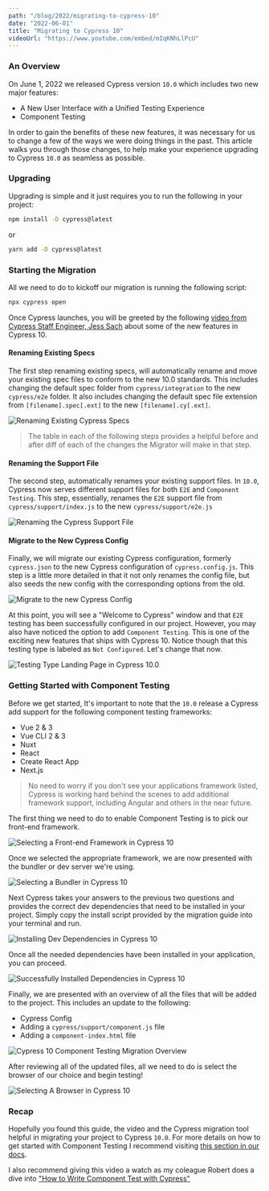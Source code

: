 ```yaml
---
path: "/blog/2022/migrating-to-cypress-10"
date: "2022-06-01"
title: "Migrating to Cypress 10"
videoUrl: "https://www.youtube.com/embed/mIqKNhLlPcU"
---
```


### An Overview
On June 1, 2022 we released Cypress version `10.0` which includes two new major features:
- A New User Interface with a Unified Testing Experience
- Component Testing

In order to gain the benefits of these new features, it was necessary for us to change a few of the ways we were doing things in the past. This article walks you through those changes, to help make your experience upgrading to Cypress `10.0` as seamless as possible. 


### Upgrading
Upgrading is simple and it just requires you to run the following in your project:

```bash
npm install -D cypress@latest
```
or

```bash
yarn add -D cypress@latest
```

### Starting the Migration
All we need to do to kickoff our migration is running the following script:

```bash
npx cypress open
```

Once Cypress launches, you will be greeted by the following [video from Cypress Staff Engineer, Jess Sach](https://player.vimeo.com/video/668764401) about some of the new features in Cypress 10. 


#### Renaming Existing Specs

The first step renaming existing specs, will automatically rename and move your existing spec files to conform to the new 10.0 standards. This includes changing the default spec folder from `cypress/integration` to the new `cypress/e2e` folder. It also includes changing the default spec file extension from `[filename].spec[.ext]` to the new `[filename].cy[.ext]`.

![Renaming Existing Cypress Specs](https://dev-to-uploads.s3.amazonaws.com/uploads/articles/w2g0cwz7f7y6v3iqnrec.png)

> The table in each of the following steps provides a helpful before and after diff of each of the changes the Migrator will make in that step.

#### Renaming the Support File
The second step, automatically renames your existing support files. In `10.0`, Cypress now serves different support files for both `E2E` and `Component Testing`. This step, essentially, renames the `E2E` support file from `cypress/support/index.js` to the new `cypress/support/e2e.js`

 
![Renaming the Cypress Support File](https://dev-to-uploads.s3.amazonaws.com/uploads/articles/fuwkr910z5jo0s1x8fdu.png)

#### Migrate to the New Cypress Config
Finally, we will migrate our existing Cypress configuration, formerly `cypress.json` to the new Cypress configuration of `cypress.config.js`. This step is a little more detailed in that it not only renames the config file, but also seeds the new config with the corresponding options from the old.


![Migrate to the new Cypress Config](https://dev-to-uploads.s3.amazonaws.com/uploads/articles/9hbpaagsdpagm0gk5w16.png)

At this point, you will see a "Welcome to Cypress" window and that `E2E` testing has been successfully configured in our project. However, you may also have noticed the option to add `Component Testing`. This is one of the exciting new features that ships with Cypress 10. Notice though that this testing type is labeled as `Not Configured`. Let's change that now. 


![Testing Type Landing Page in Cypress 10.0](https://dev-to-uploads.s3.amazonaws.com/uploads/articles/nv379y6rvf6tlb78lbwu.png)

### Getting Started with Component Testing
Before we get started, It's important to note that the `10.0` release a Cypress add support for the following component testing frameworks:

- Vue 2 & 3
- Vue CLI 2 & 3
- Nuxt
- React
- Create React App
- Next.js

> No need to worry if you don't see your applications framework listed, Cypress is working hard behind the scenes to add additional framework support, including Angular and others in the near future.

The first thing we need to do to enable Component Testing is to pick our front-end framework.


![Selecting a Front-end Framework in Cypress 10](https://dev-to-uploads.s3.amazonaws.com/uploads/articles/fmbr0h8cbgxmnwpt0kb3.png)

Once we selected the appropriate framework, we are now presented with the bundler or dev server we're using.


![Selecting a Bundler in Cypress 10](https://dev-to-uploads.s3.amazonaws.com/uploads/articles/cl1b7wxuusgzlmwv7pzy.png) 

Next Cypress takes your answers to the previous two questions and provides the correct dev dependencies that need to be installed in your project. Simply copy the install script provided by the migration guide into your terminal and run. 


![Installing Dev Dependencies in Cypress 10](https://dev-to-uploads.s3.amazonaws.com/uploads/articles/v2pud5o2bl0m37ibc9v9.png)

Once all the needed dependencies have been installed in your application, you can proceed. 


![Successfully Installed Dependencies in Cypress 10](https://dev-to-uploads.s3.amazonaws.com/uploads/articles/rxdpq8pkkcck10k5f7d9.png)

Finally, we are presented with an overview of all the files that will be added to the project. This includes an update to the following:
- Cypress Config
- Adding a `cypress/support/component.js` file
- Adding a `component-index.html` file


![Cypress 10 Component Testing Migration Overview](https://dev-to-uploads.s3.amazonaws.com/uploads/articles/mufarf4qnj2m4076mjf0.png)

After reviewing all of the updated files, all we need to do is select the browser of our choice and begin testing!


![Selecting A Browser in Cypress 10](https://dev-to-uploads.s3.amazonaws.com/uploads/articles/z2djbe64pcu0pnvbq1dg.png)

### Recap
Hopefully you found this guide, the video and the Cypress migration tool helpful in migrating your project to Cypress `10.0`. For more details on how to get started with Component Testing I recommend visiting [this section in our docs](https://docs.cypress.io/guides/getting-started/component-testing).

I also recommend giving this video a watch as my coleague Robert does a dive into ["How to Write Component Test with Cypress"](https://www.youtube.com/watch?v=vJ0rDP4CG-w)